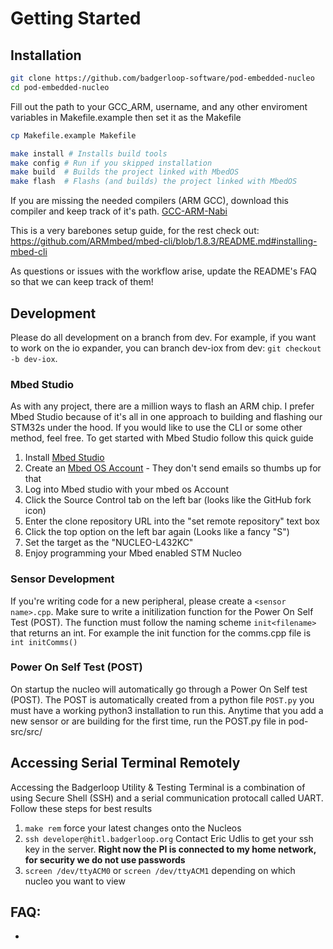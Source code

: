 # Getting Started

## Installation


```bash
git clone https://github.com/badgerloop-software/pod-embedded-nucleo
cd pod-embedded-nucleo
```

Fill out the path to your GCC_ARM, username, and any other enviroment variables in Makefile.example then set it as the Makefile
```bash
cp Makefile.example Makefile
```

```bash
make install # Installs build tools
make config # Run if you skipped installation
make build  # Builds the project linked with MbedOS
make flash  # Flashs (and builds) the project linked with MbedOS
```

If you are missing the needed compilers (ARM GCC), download this compiler and keep track of it's path.
[GCC-ARM-Nabi](https://developer.arm.com/tools-and-software/open-source-software/developer-tools/gnu-toolchain/gnu-rm/downloads)



This is a very barebones setup guide, for the rest check out:
https://github.com/ARMmbed/mbed-cli/blob/1.8.3/README.md#installing-mbed-cli

As questions or issues with the workflow arise, update the README's FAQ so that
we can keep track of them!

## Development
Please do all development on a branch from dev. For example, if you want to work
on the io expander, you can branch dev-iox from dev: `git checkout -b dev-iox`.

### Mbed Studio
As with any project, there are a million ways to flash an ARM chip. I prefer Mbed Studio because of it's all in one approach to building and flashing our STM32s under the hood. If you would like to use the CLI or some other method, feel free.
To get started with Mbed Studio follow this quick guide
1. Install [Mbed Studio](https://studio.os.mbed.com)
2. Create an [Mbed OS Account](https://os.mbed.com) - They don't send emails so thumbs up for that
3. Log into Mbed studio with your mbed os Account
4. Click the Source Control tab on the left bar (looks like the GitHub fork icon)
5. Enter the clone repository URL into the "set remote repository" text box
6. Click the top option on the left bar again (Looks like a fancy "S")
7. Set the target as the "NUCLEO-L432KC"
8. Enjoy programming your Mbed enabled STM Nucleo

### Sensor Development
If you're writing code for a new peripheral, please create a `<sensor name>.cpp`.
Make sure to write a initilization function for the Power On Self Test (POST). The function must follow the naming scheme `init<filename>` that returns an int.
For example the init function for the comms.cpp file is `int initComms()`

### Power On Self Test (POST)
On startup the nucleo will automatically go through a Power On Self test (POST). The POST is automatically created from a python file `POST.py` you must have a working python3 installation to run this.
Anytime that you add a new sensor or are building for the first time, run the POST.py file in pod-src/src/

## Accessing Serial Terminal Remotely

Accessing the Badgerloop Utility & Testing Terminal is a combination of using Secure Shell (SSH) and a serial communication protocall called UART. Follow these steps for best results

1. `make rem` force your latest changes onto the Nucleos
2. `ssh developer@hitl.badgerloop.org` Contact Eric Udlis to get your ssh key in the server. **Right now the PI is connected to my home network, for security we do not use passwords**
3. `screen /dev/ttyACM0` or `screen /dev/ttyACM1` depending on which nucleo you want to view

## FAQ:
-

